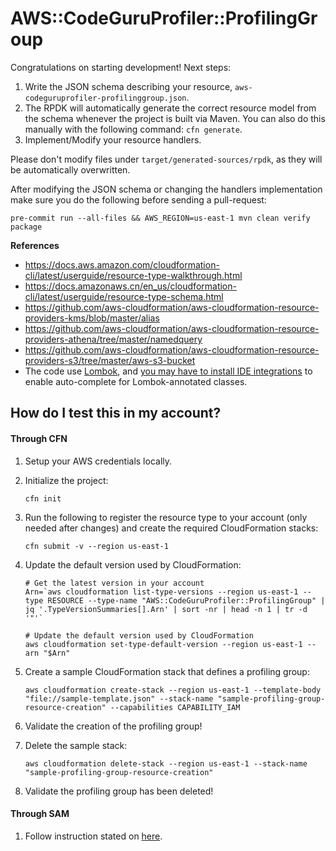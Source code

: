 # AWS::CodeGuruProfiler::ProfilingGroup

Congratulations on starting development! Next steps:

1. Write the JSON schema describing your resource, `aws-codeguruprofiler-profilinggroup.json`.
2. The RPDK will automatically generate the correct resource model from the
   schema whenever the project is built via Maven. You can also do this manually
   with the following command: `cfn generate`.
3. Implement/Modify your resource handlers.

Please don't modify files under `target/generated-sources/rpdk`, as they will be
automatically overwritten.

After modifying the JSON schema or changing the handlers implementation make sure you do the following before sending a pull-request:

```
pre-commit run --all-files && AWS_REGION=us-east-1 mvn clean verify package
```

**References**

- https://docs.aws.amazon.com/cloudformation-cli/latest/userguide/resource-type-walkthrough.html
- https://docs.amazonaws.cn/en_us/cloudformation-cli/latest/userguide/resource-type-schema.html
- https://github.com/aws-cloudformation/aws-cloudformation-resource-providers-kms/blob/master/alias
- https://github.com/aws-cloudformation/aws-cloudformation-resource-providers-athena/tree/master/namedquery
- https://github.com/aws-cloudformation/aws-cloudformation-resource-providers-s3/tree/master/aws-s3-bucket
- The code use [Lombok](https://projectlombok.org/), and [you may have to install IDE integrations](https://projectlombok.org/) to enable auto-complete for Lombok-annotated classes.


## How do I test this in my account?

#### Through CFN

1. Setup your AWS credentials locally.

2. Initialize the project:
   ```
   cfn init
   ```

3. Run the following to register the resource type to your account (only needed after changes) and create the required CloudFormation stacks:
    ```
    cfn submit -v --region us-east-1
    ```
4. Update the default version used by CloudFormation:
    ```
    # Get the latest version in your account
    Arn=`aws cloudformation list-type-versions --region us-east-1 --type RESOURCE --type-name "AWS::CodeGuruProfiler::ProfilingGroup" | jq '.TypeVersionSummaries[].Arn' | sort -nr | head -n 1 | tr -d '"'`

    # Update the default version used by CloudFormation
    aws cloudformation set-type-default-version --region us-east-1 --arn "$Arn"
    ```

5. Create a sample CloudFormation stack that defines a profiling group:
    ```
    aws cloudformation create-stack --region us-east-1 --template-body "file://sample-template.json" --stack-name "sample-profiling-group-resource-creation" --capabilities CAPABILITY_IAM
    ```

6. Validate the creation of the profiling group!

7. Delete the sample stack:
    ```
    aws cloudformation delete-stack --region us-east-1 --stack-name "sample-profiling-group-resource-creation"
    ```

8. Validate the profiling group has been deleted!

#### Through SAM

1. Follow instruction stated on [here](https://docs.aws.amazon.com/cloudformation-cli/latest/userguide/resource-type-walkthrough.html#resource-type-walkthrough-test).
